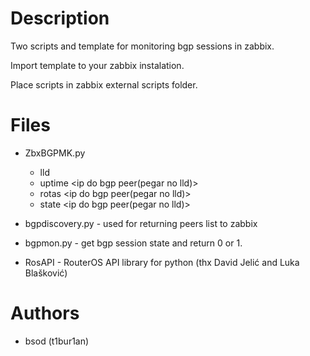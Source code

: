 # Description

Two scripts and template for monitoring bgp sessions in zabbix. 

Import template to your zabbix instalation.

Place scripts in zabbix external scripts folder.


# Files

* ZbxBGPMK.py 
  * lld <usuario> <senha> <ip do mk>
  * uptime <usuario> <senha> <ip do mk> <ip do bgp peer(pegar no lld)>
  * rotas <usuario> <senha> <ip do mk> <ip do bgp peer(pegar no lld)>
  * state <usuario> <senha> <ip do mk> <ip do bgp peer(pegar no lld)>

* bgpdiscovery.py - used for returning peers list to zabbix
* bgpmon.py - get bgp session state and return 0 or 1.
* RosAPI - RouterOS API library for python (thx David Jelić and Luka Blašković)

# Authors

* bsod (t1bur1an)

